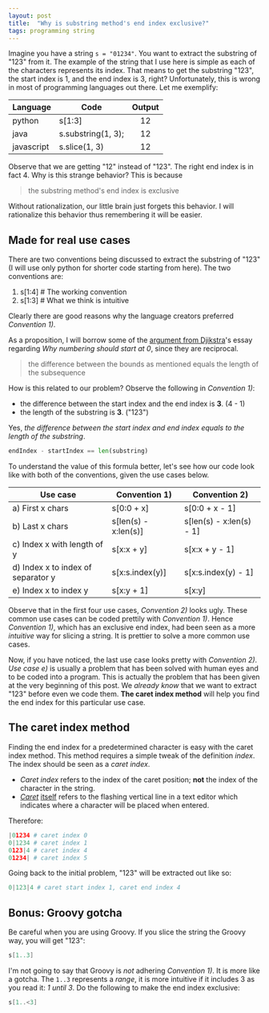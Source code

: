 ```yaml
---
layout: post
title:  "Why is substring method's end index exclusive?"
tags: programming string
---
```


Imagine you have a string `s = "01234"`. You want to extract the substring of "123" from it.
The example of the string that I use here is simple as each of the characters represents its index.
That means to get the substring "123", the start index is 1, and the end index is 3, right? Unfortunately,
this is wrong in most of programming languages out there. Let me exemplify:

| Language      | Code               | Output  
| ------------- | ------------------ | :----:
| python        | s[1:3]             | 12    
| java          | s.substring(1, 3); | 12 
| javascript    | s.slice(1, 3)      | 12 

Observe that we are getting "12" instead of "123". The right end index is in fact 4.
Why is this strange behavior? This is because 
> the substring method's end index is exclusive

Without rationalization, our little brain just forgets this behavior.
I will rationalize this behavior thus remembering it will be easier.

## Made for real use cases
There are two conventions being discussed to extract the substring of "123" (I will use only python
for shorter code starting from here). The two conventions are:

1. s[1:4] # The working convention
2. s[1:3] # What we think is intuitive

Clearly there are good reasons why the language creators preferred _Convention 1)_. 

As a proposition, I will borrow some of the [argument from Djikstra][djikstra0]'s essay
regarding *Why numbering should start at 0*, since they are reciprocal.

> the difference between the bounds as mentioned equals the length of the subsequence

How is this related to our problem? Observe the following in _Convention 1)_:

- the difference between the start index and the end index is **3**. (4 - 1)
- the length of the substring is **3**. ("123")

Yes, *the difference between the start index and end index equals to the length
of the substring*.

```python
endIndex - startIndex == len(substring)
```

To understand the value of this formula better, let's see how our code look like
with both of the conventions, given the use cases below.

| Use case                           | Convention 1)        | Convention 2)
| ---------------------------------- | -------------------- | ------------------
| a) First x chars                   | s[0:0 + x]           | s[0:0 + x - 1]
| b) Last x chars                    | s[len(s) - x:len(s)] | s[len(s) - x:len(s) - 1]
| c) Index x with length of y        | s[x:x + y]           | s[x:x + y - 1]
| d) Index x to index of separator y | s[x:s.index(y)]      | s[x:s.index(y) - 1]
| e) Index x to index y              | s[x:y + 1]           | s[x:y]

Observe that in the first four use cases, _Convention 2)_ looks ugly. These common use
cases can be coded prettily with _Convention 1)_. Hence _Convention 1)_, which has an
exclusive end index, had been seen as a more *intuitive* way for slicing a string.
It is prettier to solve a more common use cases.

Now, if you have noticed, the last use case looks pretty with _Convention 2)_.
_Use case e)_ is usually a problem that has been solved with human eyes and to be coded
into a program. This is actually the problem that has been given at the very beginning
of this post. We *already know* that we want to extract "123" before even we code them.
**The caret index method** will help you find the end index for this particular use case.

## The caret index method
Finding the end index for a predetermined character is easy with the caret index method.
This method requires a simple tweak of the definition _index_. The index should be seen as
a _caret index_.

- _Caret index_ refers to the index of the caret position; **not** the index of the
character in the string.
- _[Caret][caret]_ [itself][caretwiki] refers to the flashing vertical line in a text editor
which indicates where a character will be placed when entered.

Therefore:

```python
|01234 # caret index 0
0|1234 # caret index 1
0123|4 # caret index 4
01234| # caret index 5
```

Going back to the initial problem, "123" will be extracted out like so:

```python
0|123|4 # caret start index 1, caret end index 4
```

## Bonus: Groovy gotcha
Be careful when you are using Groovy. If you slice the string the Groovy way, you will get "123":

```groovy
s[1..3]
```

I'm not going to say that Groovy is *not* adhering _Convention 1)_. It is more like
a gotcha. The `1..3` represents a *range*, it is more intuitive if it includes 3 as you read it:
*1 until 3*. Do the following to make the end index exclusive:

```groovy
s[1..<3]
```

[djikstra0]: http://www.cs.utexas.edu/~EWD/transcriptions/EWD08xx/EWD831.html
[caretwiki]: http://en.wikipedia.org/wiki/Cursor_(computers)#Text_cursor
[caret]: http://www.merriam-webster.com/dictionary/caret